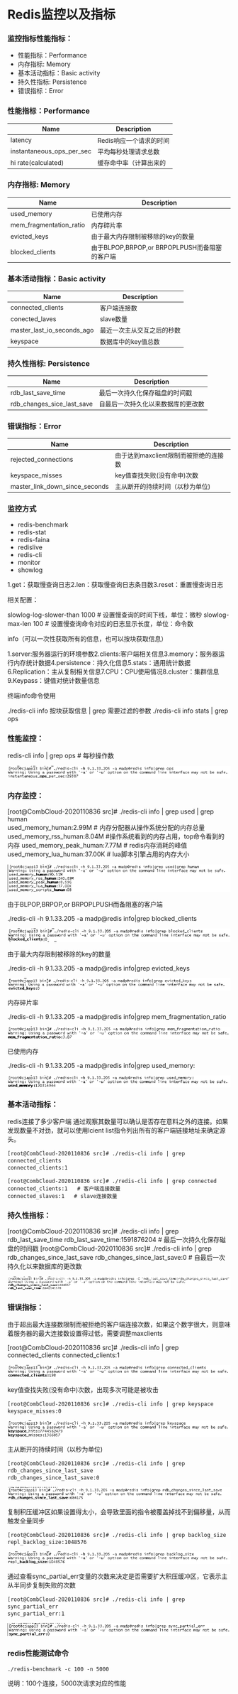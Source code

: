# Redis监控以及指标

### 监控指标性能指标：

- 性能指标：Performance
- 内存指标: Memory
- 基本活动指标：Basic activity
- 持久性指标: Persistence
- 错误指标：Error

### 性能指标：Performance

| **Name**                  | **Description**         |
| ------------------------- | ----------------------- |
| latency                   | Redis响应一个请求的时间 |
| instantaneous_ops_per_sec | 平均每秒处理请求总数    |
| hi rate(calculated)       | 缓存命中率（计算出来的  |

### 内存指标: Memory

| **Name**                | **Description**                               |
| ----------------------- | --------------------------------------------- |
| used_memory             | 已使用内存                                    |
| mem_fragmentation_ratio | 内存碎片率                                    |
| evicted_keys            | 由于最大内存限制被移除的key的数量             |
| blocked_clients         | 由于BLPOP,BRPOP,or BRPOPLPUSH而备阻塞的客户端 |

### 基本活动指标：Basic activity

| **Name**                   | **Description**            |
| -------------------------- | -------------------------- |
| connected_clients          | 客户端连接数               |
| conected_laves             | slave数量                  |
| master_last_io_seconds_ago | 最近一次主从交互之后的秒数 |
| keyspace                   | 数据库中的key值总数        |

### 持久性指标: Persistence

| **Name**                   | **Description**                    |
| -------------------------- | ---------------------------------- |
| rdb_last_save_time         | 最后一次持久化保存磁盘的时间戳     |
| rdb_changes_sice_last_save | 自最后一次持久化以来数据库的更改数 |

### 错误指标：Error

| **Name**                       | **Description**                       |
| ------------------------------ | ------------------------------------- |
| rejected_connections           | 由于达到maxclient限制而被拒绝的连接数 |
| keyspace_misses                | key值查找失败(没有命中)次数           |
| master_link_down_since_seconds | 主从断开的持续时间（以秒为单位)       |

### 监控方式

- redis-benchmark
- redis-stat
- redis-faina
- redislive
- redis-cli
- monitor
- showlog

1.get：获取慢查询日志2.len：获取慢查询日志条目数3.reset：重置慢查询日志

相关配置：

slowlog-log-slower-than 1000 # 设置慢查询的时间下线，单位：微秒
slowlog-max-len 100 # 设置慢查询命令对应的日志显示长度，单位：命令数

info（可以一次性获取所有的信息，也可以按块获取信息）

1.server:服务器运行的环境参数2.clients:客户端相关信息3.memory：服务器运行内存统计数据4.persistence：持久化信息5.stats：通用统计数据6.Replication：主从复制相关信息7.CPU：CPU使用情况8.cluster：集群信息9.Keypass：键值对统计数量信息

终端info命令使用

./redis-cli info 按块获取信息 | grep 需要过滤的参数
./redis-cli info stats | grep ops

### 性能监控：

redis-cli info | grep ops # 每秒操作数

![img](./images/image2021-12-21_10-44-8.png)

### 内存监控：

[root@CombCloud-2020110836 src]# ./redis-cli info | grep used | grep human    
used_memory_human:2.99M # 内存分配器从操作系统分配的内存总量
used_memory_rss_human:8.04M #操作系统看到的内存占用，top命令看到的内存
used_memory_peak_human:7.77M # redis内存消耗的峰值
used_memory_lua_human:37.00K  # lua脚本引擎占用的内存大小

![img](./images/image2021-12-21_10-46-11.png)

由于BLPOP,BRPOP,or BRPOPLPUSH而备阻塞的客户端

./redis-cli -h 9.1.33.205 -a madp@redis info|grep blocked_clients

![img](./images/image2021-12-21_10-47-7.png)

由于最大内存限制被移除的key的数量

./redis-cli -h 9.1.33.205 -a madp@redis info|grep evicted_keys

![img](./images/image2021-12-21_10-51-50.png)

内存碎片率

./redis-cli -h 9.1.33.205 -a madp@redis info|grep mem_fragmentation_ratio

![img](./images/image2021-12-21_10-56-32.png)

已使用内存

./redis-cli -h 9.1.33.205 -a madp@redis info|grep used_memory:

![img](./images/image2021-12-21_10-57-20.png)

### 基本活动指标：

redis连接了多少客户端 通过观察其数量可以确认是否存在意料之外的连接。如果发现数量不对劲，就可以使用lcient list指令列出所有的客户端链接地址来确定源头。



```
[root@CombCloud-2020110836 src]# ./redis-cli info | grep connected_clients
connected_clients:1
```



```
[root@CombCloud-2020110836 src]# ./redis-cli info | grep connected
connected_clients:1   # 客户端连接数量
connected_slaves:1   # slave连接数量
```

### 持久性指标：

[root@CombCloud-2020110836 src]# ./redis-cli info | grep rdb_last_save_time
rdb_last_save_time:1591876204 # 最后一次持久化保存磁盘的时间戳
[root@CombCloud-2020110836 src]# ./redis-cli info | grep rdb_changes_since_last_save
rdb_changes_since_last_save:0  # 自最后一次持久化以来数据库的更改数

![img](./images/image2021-12-21_11-0-34.png)

### 错误指标：

由于超出最大连接数限制而被拒绝的客户端连接次数，如果这个数字很大，则意味着服务器的最大连接数设置得过低，需要调整maxclients

[root@CombCloud-2020110836 src]# ./redis-cli info | grep connected_clients
connected_clients:1

![img](./images/image2021-12-21_11-9-33.png)



key值查找失败(没有命中)次数，出现多次可能是被攻击



```
[root@CombCloud-2020110836 src]# ./redis-cli info | grep keyspace
keyspace_misses:0  
```

![img](./images/image2021-12-21_11-11-35.png)



主从断开的持续时间（以秒为单位)



```
[root@CombCloud-2020110836 src]# ./redis-cli info | grep rdb_changes_since_last_save
rdb_changes_since_last_save:0  
```

![img](./images/image2021-12-21_11-11-52.png)



复制积压缓冲区如果设置得太小，会导致里面的指令被覆盖掉找不到偏移量，从而触发全量同步



```
[root@CombCloud-2020110836 src]# ./redis-cli info | grep backlog_size
repl_backlog_size:1048576
```

![img](./images/image2021-12-21_11-12-12.png)



通过查看sync_partial_err变量的次数来决定是否需要扩大积压缓冲区，它表示主从半同步复制失败的次数



```
[root@CombCloud-2020110836 src]# ./redis-cli info | grep sync_partial_err
sync_partial_err:1
```

![img](./images/image2021-12-21_11-12-33.png)



### redis性能测试命令



```
./redis-benchmark -c 100 -n 5000
```



说明：100个连接，5000次请求对应的性能
